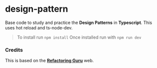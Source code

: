 # design-pattern
Base code to study and practice the **Design Patterns** in **Typescript**. This uses hot reload and ts-node-dev.

>To install run ```npm install```
>Once installed run with ```npm run dev```

### Credits
This is based on the **[Refactoring Guru](https://www.https://refactoring.guru/)** web.
